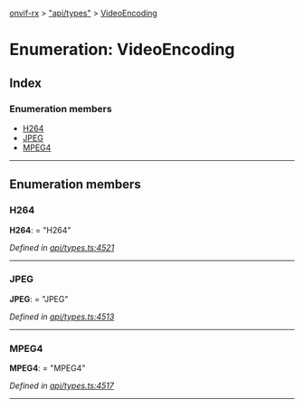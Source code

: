 [onvif-rx](../README.md) > ["api/types"](../modules/_api_types_.md) > [VideoEncoding](../enums/_api_types_.videoencoding.md)

# Enumeration: VideoEncoding

## Index

### Enumeration members

* [H264](_api_types_.videoencoding.md#h264)
* [JPEG](_api_types_.videoencoding.md#jpeg)
* [MPEG4](_api_types_.videoencoding.md#mpeg4)

---

## Enumeration members

<a id="h264"></a>

###  H264

**H264**:  = "H264"

*Defined in [api/types.ts:4521](https://github.com/patrickmichalina/onvif-rx/blob/f117e44/src/api/types.ts#L4521)*

___
<a id="jpeg"></a>

###  JPEG

**JPEG**:  = "JPEG"

*Defined in [api/types.ts:4513](https://github.com/patrickmichalina/onvif-rx/blob/f117e44/src/api/types.ts#L4513)*

___
<a id="mpeg4"></a>

###  MPEG4

**MPEG4**:  = "MPEG4"

*Defined in [api/types.ts:4517](https://github.com/patrickmichalina/onvif-rx/blob/f117e44/src/api/types.ts#L4517)*

___

